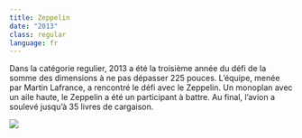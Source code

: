 ```yaml
---
title: Zeppelin
date: "2013"
class: regular
language: fr
---
```

Dans la catégorie regulier, 2013 a été la troisième année du défi de la somme des dimensions à ne pas dépasser 225 pouces. L’équipe, menée par Martin Lafrance, a rencontré le défi avec le Zeppelin. Un monoplan avec un aile haute, le Zeppelin a été un participant à battre. Au final, l’avion a soulevé jusqu’à 35 livres de cargaison.

![](https://res.cloudinary.com/decninixz/image/upload/v1595350547/2013zeppelin_nirrnb.jpg)